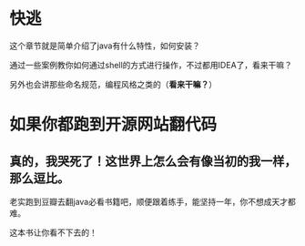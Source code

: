 # 快逃

这个章节就是简单介绍了java有什么特性，如何安装？

通过一些案例教你如何通过shell的方式进行操作，不过都用IDEA了，看来干嘛？

另外也会讲那些命名规范，编程风格之类的（**看来干嘛？**）

# 如果你都跑到开源网站翻代码

## 真的，我哭死了！这世界上怎么会有像当初的我一样，那么逗比。

老实跑到豆瓣去翻java必看书籍吧，顺便跟着练手，能坚持一年，你不想成天才都难。

这本书让你看不下去的！